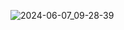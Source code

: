 ![2024-06-07_09-28-39](https://github.com/henriqlft/AtividadesCG/assets/161965546/d0324cca-16c5-4b5b-8725-831e89a03027)

